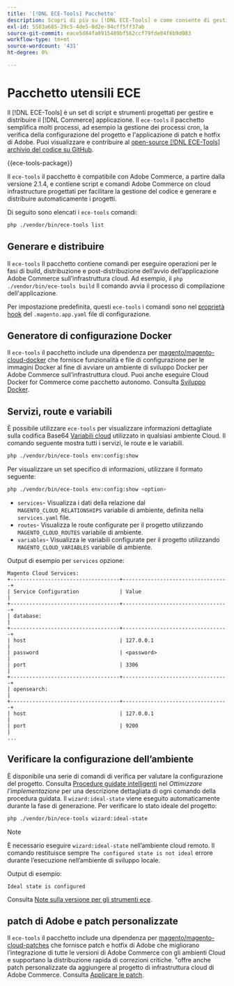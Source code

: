 ```yaml
---
title: '[!DNL ECE-Tools] Pacchetto'
description: Scopri di più su [!DNL ECE-Tools] e come consente di gestire e distribuire Adobe Commerce.
exl-id: 5583a685-29c5-4de5-8d2e-94cff5ff37ab
source-git-commit: eace5d84fa0915489bf562ccf79fde04f6b9d083
workflow-type: tm+mt
source-wordcount: '431'
ht-degree: 0%

---
```


# Pacchetto utensili ECE

Il [!DNL ECE-Tools] è un set di script e strumenti progettati per gestire e distribuire il [!DNL Commerce] applicazione. Il `ece-tools` il pacchetto semplifica molti processi, ad esempio la gestione dei processi cron, la verifica della configurazione del progetto e l&#39;applicazione di patch e hotfix di Adobe. Puoi visualizzare e contribuire al [open-source [!DNL ECE-Tools] archivio del codice su GitHub][ece-repo].

{{ece-tools-package}}

Il `ece-tools` il pacchetto è compatibile con Adobe Commerce, a partire dalla versione 2.1.4, e contiene script e comandi Adobe Commerce on cloud infrastructure progettati per facilitare la gestione del codice e generare e distribuire automaticamente i progetti.

Di seguito sono elencati i `ece-tools` comandi:

```bash
php ./vendor/bin/ece-tools list
```

## Generare e distribuire

Il `ece-tools` Il pacchetto contiene comandi per eseguire operazioni per le fasi di build, distribuzione e post-distribuzione dell’avvio dell’applicazione Adobe Commerce sull’infrastruttura cloud. Ad esempio, il `php ./vendor/bin/ece-tools build` Il comando avvia il processo di compilazione dell&#39;applicazione.

Per impostazione predefinita, questi `ece-tools` i comandi sono nel [proprietà hook](../application/hooks-property.md) del `.magento.app.yaml` file di configurazione.

## Generatore di configurazione Docker

Il `ece-tools` il pacchetto include una dipendenza per [magento/magento-cloud-docker] che fornisce funzionalità e file di configurazione per le immagini Docker al fine di avviare un ambiente di sviluppo Docker per Adobe Commerce sull’infrastruttura cloud. Puoi anche eseguire Cloud Docker for Commerce come pacchetto autonomo. Consulta [Sviluppo Docker](../dev-tools/cloud-docker.md).

## Servizi, route e variabili

È possibile utilizzare `ece-tools` per visualizzare informazioni dettagliate sulla codifica Base64 [Variabili cloud](../environment/variables-cloud.md) utilizzato in qualsiasi ambiente Cloud. Il comando seguente mostra tutti i servizi, le route e le variabili.

```bash
php ./vendor/bin/ece-tools env:config:show
```

Per visualizzare un set specifico di informazioni, utilizzare il formato seguente:

```bash
php ./vendor/bin/ece-tools env:config:show <option>
```

- `services`- Visualizza i dati della relazione dal `MAGENTO_CLOUD_RELATIONSHIPS` variabile di ambiente, definita nella `services.yaml` file.
- `routes`- Visualizza le route configurate per il progetto utilizzando `MAGENTO_CLOUD_ROUTES` variabile di ambiente.
- `variables`- Visualizza le variabili configurate per il progetto utilizzando `MAGENTO_CLOUD_VARIABLES` variabile di ambiente.

Output di esempio per `services` opzione:

```terminal
Magento Cloud Services:
+-----------------------------------+----------------------------------+
| Service Configuration             | Value                            |
+-----------------------------------+----------------------------------+
| database:                                                            |
+-----------------------------------+----------------------------------+
| host                              | 127.0.0.1                        |
| password                          | <password>                       |
| port                              | 3306                             |
+-----------------------------------+----------------------------------+
| opensearch:                                                          |
+-----------------------------------+----------------------------------+
| host                              | 127.0.0.1                        |
| port                              | 9200                             |
...
```

## Verificare la configurazione dell’ambiente

È disponibile una serie di comandi di verifica per valutare la configurazione del progetto. Consulta [Procedure guidate intelligenti](../deploy/smart-wizards.md) nel _Ottimizzare l’implementazione_ per una descrizione dettagliata di ogni comando della procedura guidata. Il `wizard:ideal-state` viene eseguito automaticamente durante la fase di generazione. Per verificare lo stato ideale del progetto:

```bash
php ./vendor/bin/ece-tools wizard:ideal-state
```

>[!NOTE]
>
>È necessario eseguire `wizard:ideal-state` nell’ambiente cloud remoto. Il comando restituisce sempre `The configured state is not ideal` errore durante l’esecuzione nell’ambiente di sviluppo locale.

Output di esempio:

```terminal
Ideal state is configured
```

Consulta [Note sulla versione per gli strumenti ece](../release-notes/cloud-tools-suite.md).

## patch di Adobe e patch personalizzate

Il `ece-tools` il pacchetto include una dipendenza per [magento/magento-cloud-patches] che fornisce patch e hotfix di Adobe che migliorano l’integrazione di tutte le versioni di Adobe Commerce con gli ambienti Cloud e supportano la distribuzione rapida di correzioni critiche. &quot;offre anche patch personalizzate da aggiungere al progetto di infrastruttura cloud di Adobe Commerce. Consulta [Applicare le patch](../development/apply-patches.md).

<!-- link definitions -->

[ece-repo]: https://github.com/magento/ece-tools
[magento/magento-cloud-docker]: https://github.com/magento/magento-cloud-docker
[magento/magento-cloud-patches]: https://github.com/magento/magento-cloud-patches
